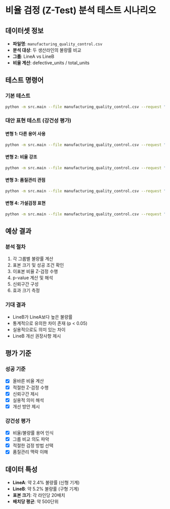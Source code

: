 # 비율 검정 (Z-Test) 분석 테스트 시나리오

## 데이터셋 정보
- **파일명**: `manufacturing_quality_control.csv`
- **분석 대상**: 두 생산라인의 불량률 비교
- **그룹**: LineA vs LineB
- **비율 계산**: defective_units / total_units

## 테스트 명령어

### 기본 테스트
```bash
python -m src.main --file manufacturing_quality_control.csv --request "생산라인A와 생산라인B의 결함품 발생 비율에 통계적으로 의미 있는 차이가 존재하는지 검증해주세요"
```

### 대안 표현 테스트 (강건성 평가)

#### 변형 1: 다른 용어 사용
```bash
python -m src.main --file manufacturing_quality_control.csv --request "두 제조 라인의 불량률을 비교하여 품질 차이가 유의한지 확인해주세요"
```

#### 변형 2: 비율 강조
```bash
python -m src.main --file manufacturing_quality_control.csv --request "LineA와 LineB에서 defective_units의 비율이 통계적으로 다른지 비율검정을 수행해주세요"
```

#### 변형 3: 품질관리 관점
```bash
python -m src.main --file manufacturing_quality_control.csv --request "각 production_line별 품질 수준을 비교분석하여 개선이 필요한 라인을 식별해주세요"
```

#### 변형 4: 가설검정 표현
```bash
python -m src.main --file manufacturing_quality_control.csv --request "두 생산라인의 결함률이 동일하다는 귀무가설을 검증하고 싶습니다"
```

## 예상 결과

### 분석 절차
1. 각 그룹별 불량률 계산
2. 표본 크기 및 성공 조건 확인
3. 이표본 비율 Z-검정 수행
4. p-value 계산 및 해석
5. 신뢰구간 구성
6. 효과 크기 측정

### 기대 결과
- LineB가 LineA보다 높은 불량률
- 통계적으로 유의한 차이 존재 (p < 0.05)
- 실용적으로도 의미 있는 차이
- LineB 개선 권장사항 제시

## 평가 기준

### 성공 기준
- [x] 올바른 비율 계산
- [x] 적절한 Z-검정 수행
- [x] 신뢰구간 제시
- [x] 실용적 의미 해석
- [x] 개선 방안 제시

### 강건성 평가
- [x] 비율/불량률 용어 인식
- [x] 그룹 비교 의도 파악
- [x] 적절한 검정 방법 선택
- [x] 품질관리 맥락 이해

## 데이터 특성
- **LineA**: 약 2.4% 불량률 (신형 기계)
- **LineB**: 약 5.2% 불량률 (구형 기계)
- **표본 크기**: 각 라인당 20배치
- **배치당 평균**: 약 500단위 